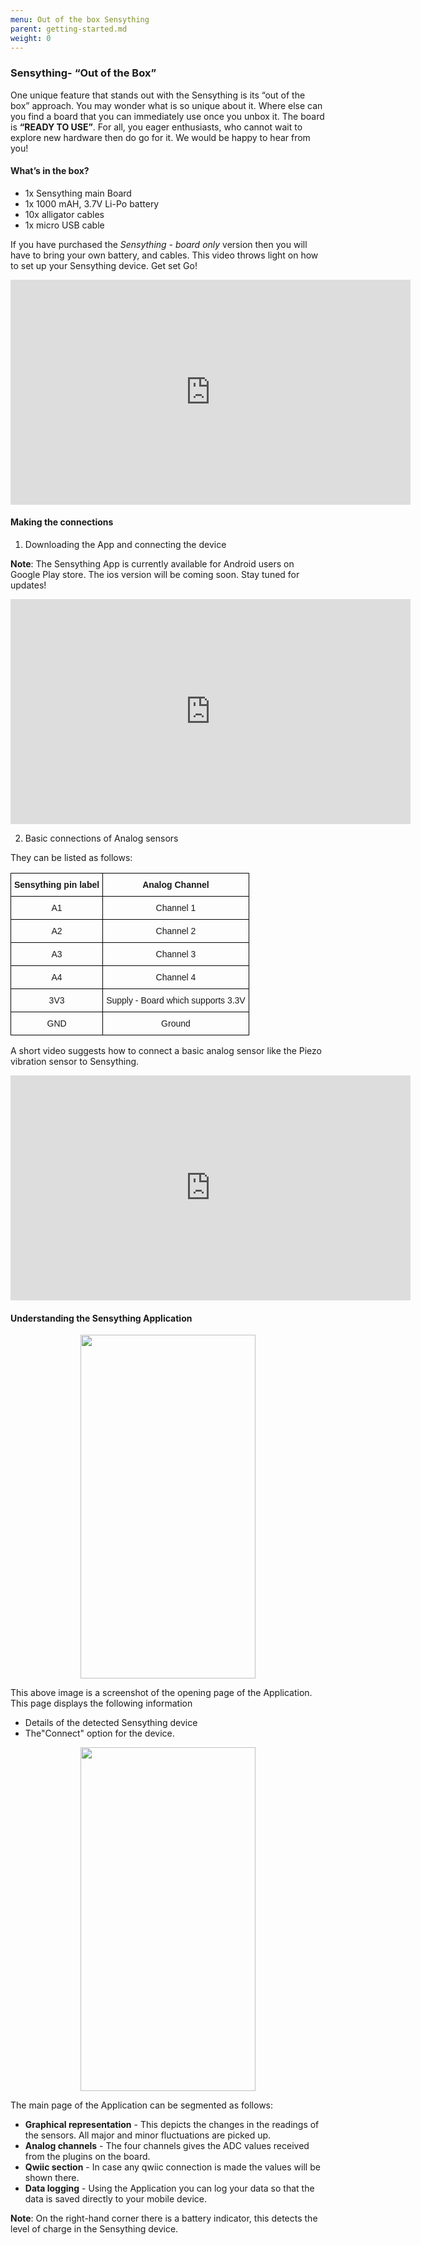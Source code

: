 ```yaml
---
menu: Out of the box Sensything
parent: getting-started.md
weight: 0
---
```

### Sensything- “Out of the Box”
One unique feature that stands out with the Sensything is its “out of the box” approach. You may wonder what is so unique about it. Where else can you find a board that you can immediately use once you unbox it. The board is **“READY TO USE”**. For all, you eager enthusiasts, who cannot wait to explore new hardware then do go for it. We would be happy to hear from you!


#### What’s in the box?
* 1x Sensything main Board
* 1x 1000 mAH, 3.7V Li-Po battery
* 10x alligator cables
* 1x micro USB cable

If you have purchased the *Sensything - board only* version then you will have to bring your own battery, and cables.
This video throws light on how to set up your Sensything device. Get set Go!
<iframe width="640" height="360" src="https://player.vimeo.com/video/306863926" frameborder="0" allowFullScreen mozallowfullscreen webkitAllowFullScreen></iframe>

#### Making the connections

1) Downloading the App and connecting the device

**Note**: The Sensything App is currently available for Android users on Google Play store. The ios version will be coming soon. Stay tuned for updates!
<iframe width="640" height="360" src="https://player.vimeo.com/video/307040678" frameborder="0" allowFullScreen mozallowfullscreen webkitAllowFullScreen></iframe>


2) Basic connections of Analog sensors

They can be listed as follows:

<style type="text/css">
.tg  {border-collapse:collapse;border-spacing:0;}
.tg td{font-family:Arial, sans-serif;font-size:14px;padding:10px 5px;border-style:solid;border-width:1px;overflow:hidden;word-break:normal;border-color:black;}
.tg th{font-family:Arial, sans-serif;font-size:14px;font-weight:normal;padding:10px 5px;border-style:solid;border-width:1px;overflow:hidden;word-break:normal;border-color:black;}
.tg .tg-s6z2{text-align:center}
.tg .tg-baqh{text-align:center;vertical-align:top}
.tg .tg-s268{text-align:left}
.tg .tg-0lax{text-align:left;vertical-align:top}
</style>
<table class="tg">
  <tr>
    <th class="tg-s268"><span style="font-weight:600">Sensything pin label</span></th>
    <th class="tg-s6z2"><span style="font-weight:600">Analog Channel</span></th>
  </tr>
  <tr>
    <td class="tg-s6z2">A1</td>
    <td class="tg-s6z2">Channel 1</td>
  </tr>
  <tr>
    <td class="tg-baqh">A2</td>
    <td class="tg-baqh">Channel 2</td>
  </tr>
  <tr>
    <td class="tg-baqh">A3</td>
    <td class="tg-baqh">Channel 3</td>
  </tr>
  <tr>
    <td class="tg-baqh">A4</td>
    <td class="tg-baqh">Channel 4</td>
  </tr>
  <tr>
    <td class="tg-baqh">3V3</td>
    <td class="tg-0lax">Supply - Board which supports 3.3V</td>
  </tr>
  <tr>
    <td class="tg-baqh">GND</td>
    <td class="tg-baqh">Ground</td>
  </tr>
</table>

A short video suggests how to connect a basic analog sensor like the Piezo vibration sensor to Sensything.

<iframe width="640" height="360" src="https://player.vimeo.com/video/307550473" frameborder="0" allowFullScreen mozallowfullscreen webkitAllowFullScreen></iframe>

#### Understanding the Sensything Application

<p align="center">   <img width="280" height="550" src="images/sensything_app_1.png"> </p>

This above image is a screenshot of the opening page of the Application. This page displays the following information
* Details of the detected Sensything device
* The"Connect" option for the device.

<p align="center">   <img width="280" height="550" src="images/sensything_app_2.png"> </p>

The main page of the Application can be segmented as follows:
* **Graphical representation** - This depicts the changes in the readings of the sensors. All major and minor fluctuations are picked up.
* **Analog channels** - The four channels gives the ADC values received from the plugins on the board.
* **Qwiic section** - In case any qwiic connection is made the values will be shown there.
* **Data logging** - Using the Application you can log your data so that the data is saved directly to your mobile device.

**Note**: On the right-hand corner there is a battery indicator, this detects the level of charge in the Sensything device.
